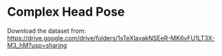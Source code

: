 # Complex Head Pose
Download the dataset from: https://drive.google.com/drive/folders/1sTeXlavakNSEeR-MK6vFU1LT3X-M3_hM?usp=sharing




